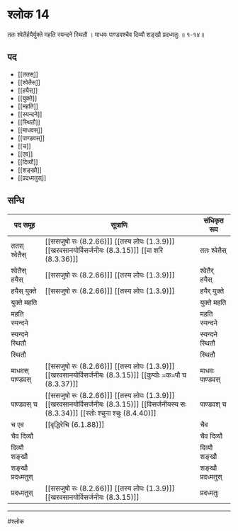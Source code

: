 # श्लोक 14

ततः श्वेतैर्हयैर्युक्ते महति स्यन्दने स्थितौ ।
माधवः पाण्डवश्चैव दिव्यौ शङ्खौ प्रदध्मतुः ॥ १-१४॥


## पद 

- [[ततस्]]
- [[श्वेतैस्]]
- [[हयैस्]]
- [[युक्ते]]
- [[महति]]
- [[स्यन्दने]]
- [[स्थितौ]]
- [[माधवस्]]
- [[पाण्डवस्]]
- [[च]]
- [[एव]]
- [[दिव्यौ]]
- [[शङ्खौ]]
- [[प्रदध्मतुस्]]

## सन्धि

| पद समूह | सूत्राणि | संधिकृत रूप |
| ----- | ----- | ----- |
| ततस् श्वेतैस् |  [[ससजुषो रुः (8.2.66)]] [[तस्य लोपः (1.3.9)]] [[खरवसानयोर्विसर्जनीयः (8.3.15)]] [[वा शरि (8.3.36)]] | ततः श्वेतैस् |
| श्वेतैस् हयैस् |  [[ससजुषो रुः (8.2.66)]] [[तस्य लोपः (1.3.9)]] | श्वेतैर् हयैस् |
| हयैस् युक्ते |  [[ससजुषो रुः (8.2.66)]] [[तस्य लोपः (1.3.9)]] | हयैर् युक्ते |
| युक्ते महति |  | युक्ते महति |
| महति स्यन्दने |  | महति स्यन्दने |
| स्यन्दने स्थितौ |  | स्यन्दने स्थितौ |
| स्थितौ |  | स्थितौ |
| माधवस् पाण्डवस् |  [[ससजुषो रुः (8.2.66)]] [[तस्य लोपः (1.3.9)]] [[खरवसानयोर्विसर्जनीयः (8.3.15)]] [[कुप्वोः ≍क≍पौ च (8.3.37)]] | माधवः पाण्डवस् |
| पाण्डवस् च |  [[ससजुषो रुः (8.2.66)]] [[तस्य लोपः (1.3.9)]] [[खरवसानयोर्विसर्जनीयः (8.3.15)]] [[विसर्जनीयस्य सः (8.3.34)]] [[स्तोः श्चुना श्चुः (8.4.40)]] | पाण्डवश् च |
| च एव |  [[वृद्धिरेचि (6.1.88)]] | चैव |
| चैव दिव्यौ |  | चैव दिव्यौ |
| दिव्यौ शङ्खौ |  | दिव्यौ शङ्खौ |
| शङ्खौ प्रदध्मतुस् |  | शङ्खौ प्रदध्मतुस् |
| प्रदध्मतुस् |  [[ससजुषो रुः (8.2.66)]] [[तस्य लोपः (1.3.9)]] [[खरवसानयोर्विसर्जनीयः (8.3.15)]] | प्रदध्मतुः |


---

#श्लोक